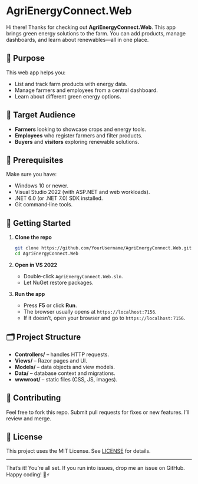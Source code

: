 # AgriEnergyConnect.Web


Hi there! Thanks for checking out **AgriEnergyConnect.Web**. This app brings green energy solutions to the farm. You can add products, manage dashboards, and learn about renewables—all in one place.

## 📌 Purpose

This web app helps you:

* List and track farm products with energy data.
* Manage farmers and employees from a central dashboard.
* Learn about different green energy options.

## 🎯 Target Audience

* **Farmers** looking to showcase crops and energy tools.
* **Employees** who register farmers and filter products.
* **Buyers** and **visitors** exploring renewable solutions.

## 🔧 Prerequisites

Make sure you have:

* Windows 10 or newer.
* Visual Studio 2022 (with ASP.NET and web workloads).
* .NET 6.0 (or .NET 7.0) SDK installed.
* Git command‑line tools.

## 🚀 Getting Started

1. **Clone the repo**

   ```bash
   git clone https://github.com/YourUsername/AgriEnergyConnect.Web.git
   cd AgriEnergyConnect.Web
   ```

2. **Open in VS 2022**

   * Double‑click `AgriEnergyConnect.Web.sln`.
   * Let NuGet restore packages.

3. **Run the app**

   * Press **F5** or click **Run**.
   * The browser usually opens at `https://localhost:7156`.
   * If it doesn’t, open your browser and go to `https://localhost:7156`.

## 🗂️ Project Structure

* **Controllers/** – handles HTTP requests.
* **Views/** – Razor pages and UI.
* **Models/** – data objects and view models.
* **Data/** – database context and migrations.
* **wwwroot/** – static files (CSS, JS, images).

## 🤝 Contributing

Feel free to fork this repo. Submit pull requests for fixes or new features. I’ll review and merge.

## 📄 License

This project uses the MIT License. See [LICENSE](LICENSE) for details.

---

That’s it! You’re all set. If you run into issues, drop me an issue on GitHub. Happy coding! 🚜⚡

